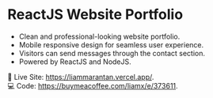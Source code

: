# ReactJS Website Portfolio
- Clean and professional-looking website portfolio.
- Mobile responsive design for seamless user experience.
- Visitors can send messages through the contact section.
- Powered by ReactJS and NodeJS.

🔗 Live Site: https://liammarantan.vercel.app/.  
💻 Code: https://buymeacoffee.com/liamx/e/373611.   
